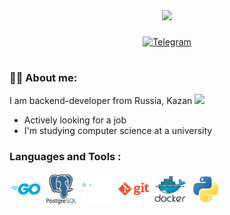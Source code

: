 <div id="header" align="center">
  <img src="https://media1.giphy.com/media/v1.Y2lkPTc5MGI3NjExaG9hcXgyaWd5ZjVsdHJnOHVsb2E2ZGV4YnUwdzlmMHMyb3dvZWtrdiZlcD12MV9pbnRlcm5hbF9naWZfYnlfaWQmY3Q9cw/zYi4Qdbs4LUmCrVD82/giphy.gif" width="250"/>
</div>

###

<div id="badges" align="center">
    <a href="https://t.me/MVXIMokda">
    <img src="https://img.shields.io/badge/telegram-blue?style=for-the-badge&logo=telegram" alt="Telegram"/>
    </a>
    <h1>
</h1>
</div>

### :technologist: About me:
I am backend-developer from Russia, Kazan <img src="https://media0.giphy.com/media/v1.Y2lkPTc5MGI3NjExMjc3MmJza2QxbGF1czlyZDI4aHNpZmVqNDJib3hrMDJxY3R0MzJiaCZlcD12MV9pbnRlcm5hbF9naWZfYnlfaWQmY3Q9cw/WFZvB7VIXBgiz3oDXE/giphy.gif" width="20">
- Actively looking for a job
- I'm studying computer science at a university

### Languages and Tools :

<div>
  <img src="https://raw.githubusercontent.com/devicons/devicon/ca28c779441053191ff11710fe24a9e6c23690d6/icons/go/go-original-wordmark.svg" title="Go" alt="go" width="50" height="50"/>&nbsp;
  <img src="https://raw.githubusercontent.com/devicons/devicon/ca28c779441053191ff11710fe24a9e6c23690d6/icons/postgresql/postgresql-original-wordmark.svg" title="PostgreSQL" alt="PostgreSQL" width="50" height="50"/>&nbsp;
  <img src="https://raw.githubusercontent.com/devicons/devicon/ca28c779441053191ff11710fe24a9e6c23690d6/icons/grpc/grpc-original.svg" title="Python" alt="gRPC" width="50" height="50"/>&nbsp;
  <img src="https://raw.githubusercontent.com/devicons/devicon/ca28c779441053191ff11710fe24a9e6c23690d6/icons/git/git-plain-wordmark.svg" title="Python" alt="Git" width="50" height="50"/>&nbsp;
  <img src="https://raw.githubusercontent.com/devicons/devicon/ca28c779441053191ff11710fe24a9e6c23690d6/icons/docker/docker-original-wordmark.svg" title="Docker" alt="Docker" width="50" height="50"/>&nbsp;
  <img src="https://raw.githubusercontent.com/devicons/devicon/ca28c779441053191ff11710fe24a9e6c23690d6/icons/python/python-original.svg" title="Python" alt="Python" width="50" height="50"/>
</div>







